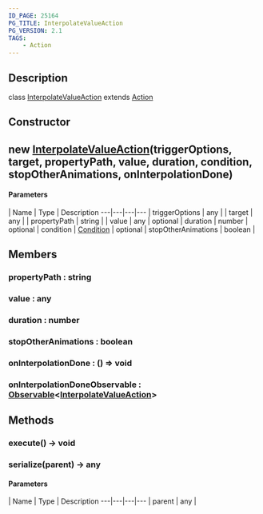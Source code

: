 ```yaml
---
ID_PAGE: 25164
PG_TITLE: InterpolateValueAction
PG_VERSION: 2.1
TAGS:
    - Action
---
```

## Description

class [InterpolateValueAction](/classes/3.1/InterpolateValueAction) extends [Action](/classes/3.1/Action)



## Constructor

## new [InterpolateValueAction](/classes/3.1/InterpolateValueAction)(triggerOptions, target, propertyPath, value, duration, condition, stopOtherAnimations, onInterpolationDone)



#### Parameters
 | Name | Type | Description
---|---|---|---
 | triggerOptions | any | 
 | target | any | 
 | propertyPath | string | 
 | value | any | 
optional | duration | number | 
optional | condition | [Condition](/classes/3.1/Condition) | 
optional | stopOtherAnimations | boolean | 
## Members

### propertyPath : string



### value : any



### duration : number



### stopOtherAnimations : boolean



### onInterpolationDone : () =&gt; void



### onInterpolationDoneObservable : [Observable](/classes/3.1/Observable)&lt;[InterpolateValueAction](/classes/3.1/InterpolateValueAction)&gt;



## Methods

### execute() &rarr; void


### serialize(parent) &rarr; any



#### Parameters
 | Name | Type | Description
---|---|---|---
 | parent | any | 

